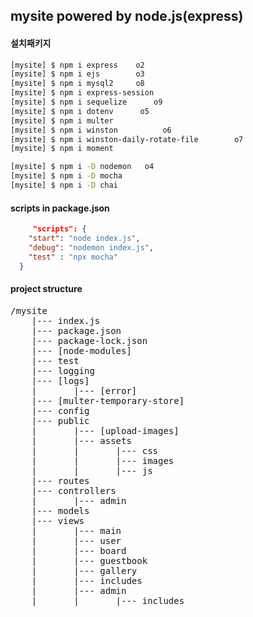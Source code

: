 ## mysite powered by node.js(express)

#### 설치패키지

```bash
[mysite] $ npm i express    o2
[mysite] $ npm i ejs        o3
[mysite] $ npm i mysql2     o8
[mysite] $ npm i express-session
[mysite] $ npm i sequelize      o9
[mysite] $ npm i dotenv      o5
[mysite] $ npm i multer 
[mysite] $ npm i winston          o6
[mysite] $ npm i winston-daily-rotate-file        o7
[mysite] $ npm i moment

[mysite] $ npm i -D nodemon   o4
[mysite] $ npm i -D mocha
[mysite] $ npm i -D chai

```

#### scripts in package.json

```json
     "scripts": {
    "start": "node index.js",
    "debug": "nodemon index.js",
    "test" : "npx mocha"
  }
```

#### project structure
<pre>
/mysite
    |--- index.js
    |--- package.json
    |--- package-lock.json
    |--- [node-modules]
    |--- test
    |--- logging
    |--- [logs]
    |       |--- [error]
    |--- [multer-temporary-store]
    |--- config
    |--- public
    |       |--- [upload-images]
    |       |--- assets
    |       |       |--- css
    |       |       |--- images
    |       |       |--- js
    |--- routes
    |--- controllers
    |       |--- admin
    |--- models
    |--- views
    |       |--- main
    |       |--- user
    |       |--- board
    |       |--- guestbook
    |       |--- gallery
    |       |--- includes
    |       |--- admin
    |       |       |--- includes

<pre>

